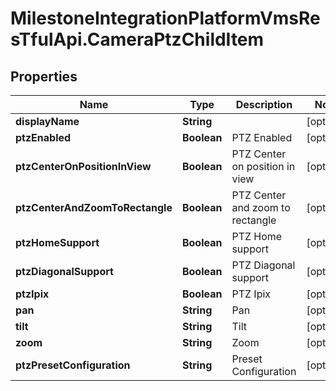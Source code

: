 # MilestoneIntegrationPlatformVmsResTfulApi.CameraPtzChildItem

## Properties
Name | Type | Description | Notes
------------ | ------------- | ------------- | -------------
**displayName** | **String** |  | [optional] 
**ptzEnabled** | **Boolean** | PTZ Enabled | [optional] 
**ptzCenterOnPositionInView** | **Boolean** | PTZ Center on position in view | [optional] 
**ptzCenterAndZoomToRectangle** | **Boolean** | PTZ Center and zoom to rectangle | [optional] 
**ptzHomeSupport** | **Boolean** | PTZ Home support | [optional] 
**ptzDiagonalSupport** | **Boolean** | PTZ Diagonal support | [optional] 
**ptzIpix** | **Boolean** | PTZ Ipix | [optional] 
**pan** | **String** | Pan | [optional] 
**tilt** | **String** | Tilt | [optional] 
**zoom** | **String** | Zoom | [optional] 
**ptzPresetConfiguration** | **String** | Preset Configuration | [optional] 
